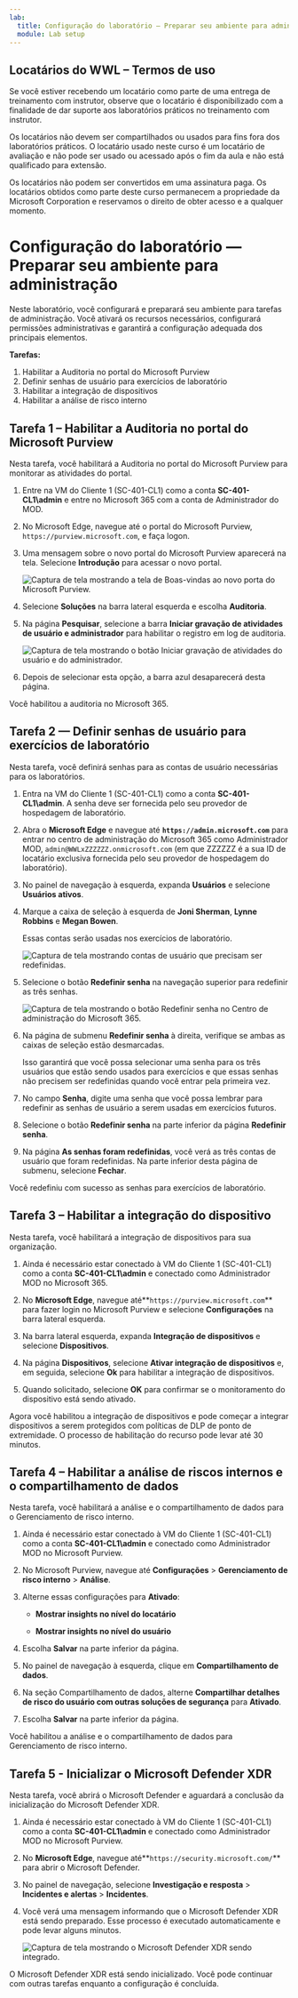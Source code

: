 ```yaml
---
lab:
  title: Configuração do laboratório — Preparar seu ambiente para administração
  module: Lab setup
---
```


## Locatários do WWL – Termos de uso

Se você estiver recebendo um locatário como parte de uma entrega de treinamento com instrutor, observe que o locatário é disponibilizado com a finalidade de dar suporte aos laboratórios práticos no treinamento com instrutor.

Os locatários não devem ser compartilhados ou usados para fins fora dos laboratórios práticos. O locatário usado neste curso é um locatário de avaliação e não pode ser usado ou acessado após o fim da aula e não está qualificado para extensão.

Os locatários não podem ser convertidos em uma assinatura paga. Os locatários obtidos como parte deste curso permanecem a propriedade da Microsoft Corporation e reservamos o direito de obter acesso e a qualquer momento.

# Configuração do laboratório — Preparar seu ambiente para administração

Neste laboratório, você configurará e preparará seu ambiente para tarefas de administração. Você ativará os recursos necessários, configurará permissões administrativas e garantirá a configuração adequada dos principais elementos.

**Tarefas:**

1. Habilitar a Auditoria no portal do Microsoft Purview
1. Definir senhas de usuário para exercícios de laboratório
1. Habilitar a integração de dispositivos
1. Habilitar a análise de risco interno

## Tarefa 1 – Habilitar a Auditoria no portal do Microsoft Purview

Nesta tarefa, você habilitará a Auditoria no portal do Microsoft Purview para monitorar as atividades do portal.

1. Entre na VM do Cliente 1 (SC-401-CL1) como a conta **SC-401-CL1\admin** e entre no Microsoft 365 com a conta de Administrador do MOD.

1. No Microsoft Edge, navegue até o portal do Microsoft Purview, `https://purview.microsoft.com`, e faça logon.

1. Uma mensagem sobre o novo portal do Microsoft Purview aparecerá na tela. Selecione **Introdução** para acessar o novo portal.

    ![Captura de tela mostrando a tela de Boas-vindas ao novo porta do Microsoft Purview.](../Media/welcome-purview-portal.png)

1. Selecione **Soluções** na barra lateral esquerda e escolha **Auditoria**.

1. Na página **Pesquisar**, selecione a barra **Iniciar gravação de atividades de usuário e administrador** para habilitar o registro em log de auditoria.

    ![Captura de tela mostrando o botão Iniciar gravação de atividades do usuário e do administrador.](../Media/enable-audit-button.png)

1. Depois de selecionar esta opção, a barra azul desaparecerá desta página.

<!----- PowerShell instructions

1. Open an elevated Terminal window by selecting the Windows button with the right mouse button and then select **Terminal (Admin)**.

1. Run the **Install Module** cmdlet in the terminal window to install the latest **Exchange Online PowerShell** module version:

    ```powershell
    Install-Module ExchangeOnlineManagement
    ```

1. Confirm the NuGet provider prompt  by typing **Y** for Yes and press **Enter**.

1. Confirm the Untrusted repository security dialog with **Y** for Yes and press **Enter**.  This process may take some time to complete.

1. Run the **Set-ExecutionPolicy** cmdlet to change your execution policy and press **Enter**

    ```powershell
    Set-ExecutionPolicy -ExecutionPolicy RemoteSigned -Scope CurrentUser
    ```

1. Close the PowerShell window.

1. Open a regular (non-elevated) PowerShell window by right-clicking the Windows button and selecting **Terminal**.

1. Run the **Connect-ExchangeOnline** cmdlet to use the Exchange Online PowerShell module and connect to your tenant:

    ```powershell
    Connect-ExchangeOnline
    ```

1. When the **Sign in** window is displayed, sign in as `admin@WWLxZZZZZZ.onmicrosoft.com` (where ZZZZZZ is your unique tenant ID provided by your lab hosting provider). Admin's password should be provided by your lab hosting provider.

1. To check if Audit is enabled, run the **Get-AdminAuditLogConfig** cmdlet:

    ```powershell
    Get-AdminAuditLogConfig | FL UnifiedAuditLogIngestionEnabled
    ```

1. If _UnifiedAuditLogIngestionEnabled_ returns false, then Audit is disabled.

1. To enable the Audit log, run the **Set-AdminAuditLogConfig** cmdlet and set the **UnifiedAuditLogIngestionEnabled** to _true_:

    ```powershell
    Set-AdminAuditLogConfig -UnifiedAuditLogIngestionEnabled $true
    ```

1. To verify that Audit is enabled, run the **Get-AdminAuditLogConfig** cmdlet again:

    ```powershell
    Get-AdminAuditLogConfig | FL UnifiedAuditLogIngestionEnabled
    ```

1. _UnifiedAuditLogIngestionEnabled_ should return _true_ to let you know Audit is enabled.

-->

Você habilitou a auditoria no Microsoft 365.

## Tarefa 2 — Definir senhas de usuário para exercícios de laboratório

Nesta tarefa, você definirá senhas para as contas de usuário necessárias para os laboratórios.

1. Entra na VM do Cliente 1 (SC-401-CL1) como a conta **SC-401-CL1\admin**. A senha deve ser fornecida pelo seu provedor de hospedagem de laboratório.

1. Abra o **Microsoft Edge** e navegue até **`https://admin.microsoft.com`** para entrar no centro de administração do Microsoft 365 como Administrador MOD, `admin@WWLxZZZZZZ.onmicrosoft.com` (em que ZZZZZZ é a sua ID de locatário exclusiva fornecida pelo seu provedor de hospedagem do laboratório).

1. No painel de navegação à esquerda, expanda **Usuários** e selecione **Usuários ativos**.

1. Marque a caixa de seleção à esquerda de **Joni Sherman**, **Lynne Robbins** e **Megan Bowen**.

   Essas contas serão usadas nos exercícios de laboratório.

   ![Captura de tela mostrando contas de usuário que precisam ser redefinidas.](../Media/user-accounts.png)

1. Selecione o botão **Redefinir senha** na navegação superior para redefinir as três senhas.

   ![Captura de tela mostrando o botão Redefinir senha no Centro de administração do Microsoft 365.](../Media/reset-password-button.png)

1. Na página de submenu **Redefinir senha** à direita, verifique se ambas as caixas de seleção estão desmarcadas.

   Isso garantirá que você possa selecionar uma senha para os três usuários que estão sendo usados para exercícios e que essas senhas não precisem ser redefinidas quando você entrar pela primeira vez.

1. No campo **Senha**, digite uma senha que você possa lembrar para redefinir as senhas de usuário a serem usadas em exercícios futuros.

1. Selecione o botão **Redefinir senha** na parte inferior da página **Redefinir senha**.

1. Na página **As senhas foram redefinidas**, você verá as três contas de usuário que foram redefinidas. Na parte inferior desta página de submenu, selecione **Fechar**.

Você redefiniu com sucesso as senhas para exercícios de laboratório.

## Tarefa 3 – Habilitar a integração do dispositivo

Nesta tarefa, você habilitará a integração de dispositivos para sua organização.

1. Ainda é necessário estar conectado à VM do Cliente 1 (SC-401-CL1) como a conta **SC-401-CL1\admin** e conectado como Administrador MOD no Microsoft 365.

1. No **Microsoft Edge**, navegue até**`https://purview.microsoft.com`** para fazer login no Microsoft Purview e selecione **Configurações** na barra lateral esquerda.

1. Na barra lateral esquerda, expanda **Integração de dispositivos** e selecione **Dispositivos**.

1. Na página **Dispositivos**, selecione **Ativar integração de dispositivos** e, em seguida, selecione **Ok** para habilitar a integração de dispositivos.

1. Quando solicitado, selecione **OK** para confirmar se o monitoramento do dispositivo está sendo ativado.

Agora você habilitou a integração de dispositivos e pode começar a integrar dispositivos a serem protegidos com políticas de DLP de ponto de extremidade. O processo de habilitação do recurso pode levar até 30 minutos.

## Tarefa 4 – Habilitar a análise de riscos internos e o compartilhamento de dados

Nesta tarefa, você habilitará a análise e o compartilhamento de dados para o Gerenciamento de risco interno.

1. Ainda é necessário estar conectado à VM do Cliente 1 (SC-401-CL1) como a conta **SC-401-CL1\admin** e conectado como Administrador MOD no Microsoft Purview.

1. No Microsoft Purview, navegue até **Configurações** > **Gerenciamento de risco interno** > **Análise**.

1. Alterne essas configurações para **Ativado**:

   - **Mostrar insights no nível do locatário**

   - **Mostrar insights no nível do usuário**

1. Escolha **Salvar** na parte inferior da página.

1. No painel de navegação à esquerda, clique em **Compartilhamento de dados**.

1. Na seção Compartilhamento de dados, alterne **Compartilhar detalhes de risco do usuário com outras soluções de segurança** para **Ativado**.

1. Escolha **Salvar** na parte inferior da página.

Você habilitou a análise e o compartilhamento de dados para Gerenciamento de risco interno.

## Tarefa 5 - Inicializar o Microsoft Defender XDR

Nesta tarefa, você abrirá o Microsoft Defender e aguardará a conclusão da inicialização do Microsoft Defender XDR.

1. Ainda é necessário estar conectado à VM do Cliente 1 (SC-401-CL1) como a conta **SC-401-CL1\admin** e conectado como Administrador MOD no Microsoft Purview.

1. No **Microsoft Edge**, navegue até**`https://security.microsoft.com/`** para abrir o Microsoft Defender.

1. No painel de navegação, selecione **Investigação e resposta** > **Incidentes e alertas** > **Incidentes**.

1. Você verá uma mensagem informando que o Microsoft Defender XDR está sendo preparado. Esse processo é executado automaticamente e pode levar alguns minutos.

   ![Captura de tela mostrando o Microsoft Defender XDR sendo integrado.](../Media/enable-defender-xdr.png)

O Microsoft Defender XDR está sendo inicializado. Você pode continuar com outras tarefas enquanto a configuração é concluída.
